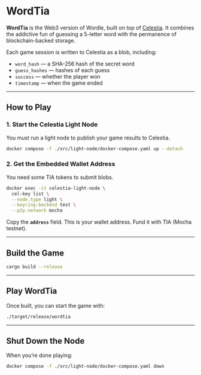# WordTia

**WordTia** is the Web3 version of Wordle, built on top of [Celestia](https://celestia.org). It combines the addictive fun of guessing a 5-letter word with the permanence of blockchain-backed storage.

Each game session is written to Celestia as a blob, including:
- `word_hash` — a SHA-256 hash of the secret word
- `guess_hashes` — hashes of each guess
- `success` — whether the player won
- `timestamp` — when the game ended

---

## How to Play

### 1. Start the Celestia Light Node
You must run a light node to publish your game results to Celestia.

```sh
docker compose -f ./src/light-node/docker-compose.yaml up --detach
```

### 2. Get the Embedded Wallet Address
You need some TIA tokens to submit blobs.

```sh
docker exec -it celestia-light-node \
  cel-key list \
  --node.type light \
  --keyring-backend test \
  --p2p.network mocha
```

Copy the **`address`** field. This is your wallet address. Fund it with TIA (Mocha testnet).

---

## Build the Game

```sh
cargo build --release
```

---

## Play WordTia

Once built, you can start the game with:

```sh
./target/release/wordtia
```

---

## Shut Down the Node

When you’re done playing:

```sh
docker compose -f ./src/light-node/docker-compose.yaml down
```
